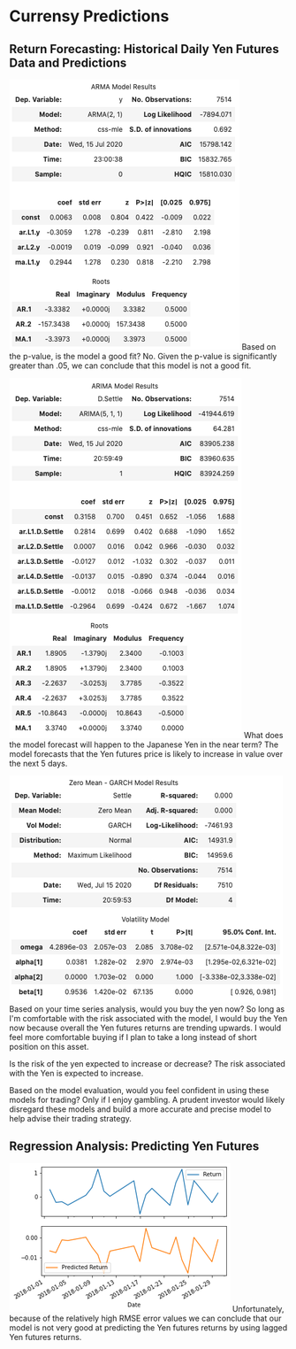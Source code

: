 # Currensy Predictions

## Return Forecasting: Historical Daily Yen Futures Data and Predictions

![3](Images/3.png)
Based on the p-value, is the model a good fit?
No. Given the p-value is significantly greater than .05, we can conclude that this model is not a good fit. 

![4](Images/4.png)
What does the model forecast will happen to the Japanese Yen in the near term?
The model forecasts that the Yen futures price is likely to increase in value over the next 5 days. 

![5](Images/5.png)
Based on your time series analysis, would you buy the yen now?
So long as I'm comfortable with the risk associated with the model, I would buy the Yen now because overall the Yen futures returns are trending upwards. I would feel more comfortable buying if I plan to take a long instead of short position on this asset.

Is the risk of the yen expected to increase or decrease?
The risk associated with the Yen is expected to increase.

Based on the model evaluation, would you feel confident in using these models for trading?
Only if I enjoy gambling. A prudent investor would likely disregard these models and build a more accurate and precise model to help advise their trading strategy.

## Regression Analysis: Predicting Yen Futures

![7](Images/7.png)
Unfortunately, because of the relatively high RMSE error values we can conclude that our model is not very good at predicting the Yen futures returns by using lagged Yen futures returns. 
